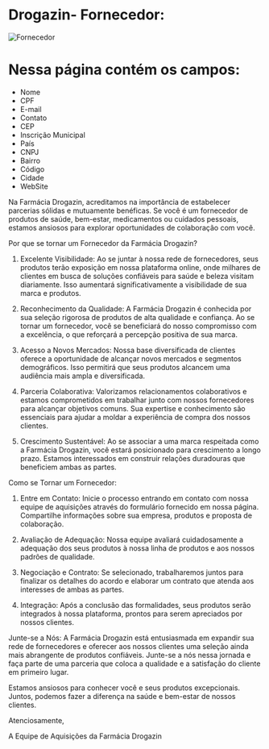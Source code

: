 # Drogazin- Fornecedor:

![Fornecedor](https://github.com/ClaudiodoSenai/Drogazin-api\259150842-2a6cd0b3-d312-4004-a0b2-6406567e0a15.png)

# Nessa página contém os campos:

* Nome
* CPF
* E-mail
* Contato
* CEP
* Inscrição Municipal
* País
* CNPJ
* Bairro
* Código
* Cidade
* WebSite

Na Farmácia Drogazin, acreditamos na importância de estabelecer parcerias sólidas e mutuamente benéficas. Se você é um fornecedor de produtos de saúde, bem-estar, medicamentos ou cuidados pessoais, estamos ansiosos para explorar oportunidades de colaboração com você.

Por que se tornar um Fornecedor da Farmácia Drogazin?

1. Excelente Visibilidade: Ao se juntar à nossa rede de fornecedores, seus produtos terão exposição em nossa plataforma online, onde milhares de clientes em busca de soluções confiáveis para saúde e beleza visitam diariamente. Isso aumentará significativamente a visibilidade de sua marca e produtos.

2. Reconhecimento da Qualidade: A Farmácia Drogazin é conhecida por sua seleção rigorosa de produtos de alta qualidade e confiança. Ao se tornar um fornecedor, você se beneficiará do nosso compromisso com a excelência, o que reforçará a percepção positiva de sua marca.

3. Acesso a Novos Mercados: Nossa base diversificada de clientes oferece a oportunidade de alcançar novos mercados e segmentos demográficos. Isso permitirá que seus produtos alcancem uma audiência mais ampla e diversificada.

4. Parceria Colaborativa: Valorizamos relacionamentos colaborativos e estamos comprometidos em trabalhar junto com nossos fornecedores para alcançar objetivos comuns. Sua expertise e conhecimento são essenciais para ajudar a moldar a experiência de compra dos nossos clientes.

5. Crescimento Sustentável: Ao se associar a uma marca respeitada como a Farmácia Drogazin, você estará posicionado para crescimento a longo prazo. Estamos interessados ​​em construir relações duradouras que beneficiem ambas as partes.

Como se Tornar um Fornecedor:

1. Entre em Contato: Inicie o processo entrando em contato com nossa equipe de aquisições através do formulário fornecido em nossa página. Compartilhe informações sobre sua empresa, produtos e proposta de colaboração.

2. Avaliação de Adequação: Nossa equipe avaliará cuidadosamente a adequação dos seus produtos à nossa linha de produtos e aos nossos padrões de qualidade.

3. Negociação e Contrato: Se selecionado, trabalharemos juntos para finalizar os detalhes do acordo e elaborar um contrato que atenda aos interesses de ambas as partes.

4. Integração: Após a conclusão das formalidades, seus produtos serão integrados à nossa plataforma, prontos para serem apreciados por nossos clientes.

Junte-se a Nós:
A Farmácia Drogazin está entusiasmada em expandir sua rede de fornecedores e oferecer aos nossos clientes uma seleção ainda mais abrangente de produtos confiáveis. Junte-se a nós nessa jornada e faça parte de uma parceria que coloca a qualidade e a satisfação do cliente em primeiro lugar.

Estamos ansiosos para conhecer você e seus produtos excepcionais. Juntos, podemos fazer a diferença na saúde e bem-estar de nossos clientes.

Atenciosamente,

A Equipe de Aquisições da Farmácia Drogazin

